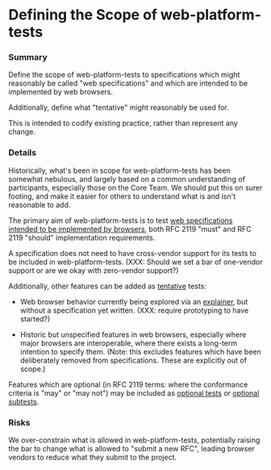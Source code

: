 # Defining the Scope of web-platform-tests

### Summary

Define the scope of web-platform-tests to specifications which might reasonably be called "web specifications"
and which are intended to be implemented by web browsers.

Additionally, define what "tentative" might reasonably be used for.

This is intended to codify existing practice,
rather than represent any change.


### Details

Historically, what's been in scope for web-platform-tests has been somewhat nebulous,
and largely based on a common understanding of participants,
especially those on the Core Team.
We should put this on surer footing,
and make it easier for others to understand what is and isn't reasonable to add.

The primary aim of web-platform-tests is to test
[web specifications](https://github.com/w3c/browser-specs/blob/11a71b738f5e41f9239fdcd2074153388c8c6b8b/README.md#spec-selection-criteria)
[intended to be implemented by browsers](https://github.com/w3c/browser-specs/blob/11a71b738f5e41f9239fdcd2074153388c8c6b8b/README.md#categories),
both RFC 2119 "must" and RFC 2119 "should"
implementation requirements.

A specification does not need to have cross-vendor support for its tests to be included in web-platform-tests.
(XXX: Should we set a bar of one-vendor support or are we okay with zero-vendor support?)

Additionally, other features can be added as
[tentative](https://web-platform-tests.org/writing-tests/file-names.html#:~:text=.tentative,-%3A%20)
tests:

 * Web browser behavior currently being explored via an
   [explainer](https://tag.w3.org/explainers/),
   but without a specification yet written.
   (XXX: require prototyping to have started?)

 * Historic but unspecified features in web browsers,
   especially where major browsers are interoperable,
   where there exists a long-term intention to specify them.
   (Note: this excludes features which have been deliberately removed from specifications.
    These are explicitly out of scope.)

Features which are optional 
(in RFC 2119 terms:
 where the conformance criteria is
 "may" or "may not")
may be included as
[optional tests](https://web-platform-tests.org/writing-tests/file-names.html#:~:text=.optional,-%3A%20)
or
[optional subtests](https://web-platform-tests.org/writing-tests/testharness-api.html#optional-features).


### Risks

We over-constrain what is allowed in web-platform-tests,
potentially raising the bar to change what is allowed to "submit a new RFC",
leading browser vendors to reduce what they submit to the project.
